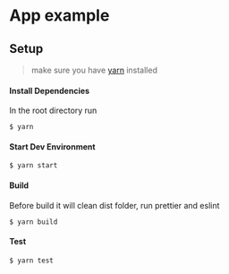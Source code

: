 # App example

## Setup

> make sure you have [yarn](https://yarnpkg.com/lang/en/docs/install/) installed

#### Install Dependencies

In the root directory run

```shell
$ yarn
```

#### Start Dev Environment

```shell
$ yarn start
```

#### Build

Before build it will clean dist folder, run prettier and eslint

```shell
$ yarn build
```

#### Test

```shell
$ yarn test
```
